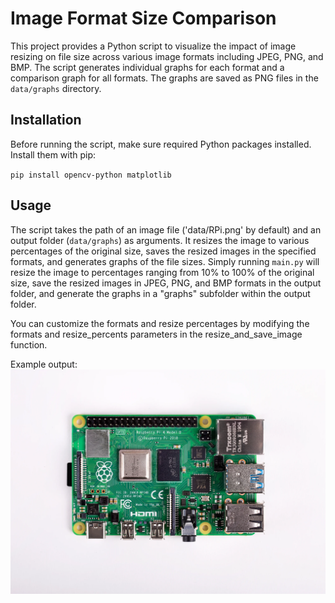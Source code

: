# Image Format Size Comparison
This project provides a Python script to visualize the impact of image resizing on file size across various image formats including JPEG, PNG, and BMP. The script generates individual graphs for each format and a comparison graph for all formats. The graphs are saved as PNG files in the `data/graphs` directory.

## Installation
Before running the script, make sure required Python packages installed. Install them with pip:

`pip install opencv-python matplotlib`

## Usage
The script takes the path of an image file ('data/RPi.png' by default) and an output folder (`data/graphs`) as arguments. It resizes the image to various percentages of the original size, saves the resized images in the specified formats, and generates graphs of the file sizes. Simply running `main.py` will resize the image to percentages ranging from 10% to 100% of the original size, save the resized images in JPEG, PNG, and BMP formats in the output folder, and generate the graphs in a "graphs" subfolder within the output folder.

You can customize the formats and resize percentages by modifying the formats and resize_percents parameters in the resize_and_save_image function.

Example output:
![RaspberryPi4 on white background](/data/RPi.png)